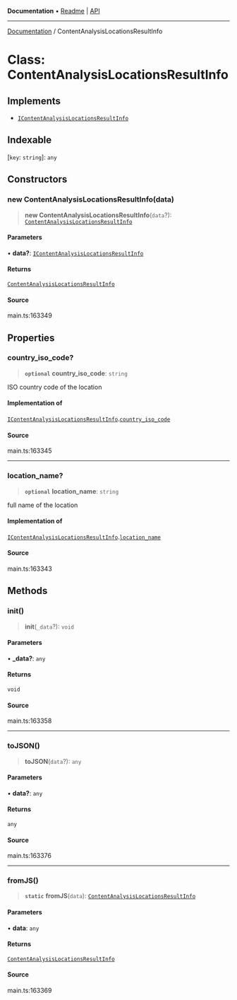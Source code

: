 **Documentation** • [Readme](../README.md) \| [API](../globals.md)

***

[Documentation](../README.md) / ContentAnalysisLocationsResultInfo

# Class: ContentAnalysisLocationsResultInfo

## Implements

- [`IContentAnalysisLocationsResultInfo`](../interfaces/IContentAnalysisLocationsResultInfo.md)

## Indexable

 \[`key`: `string`\]: `any`

## Constructors

### new ContentAnalysisLocationsResultInfo(data)

> **new ContentAnalysisLocationsResultInfo**(`data`?): [`ContentAnalysisLocationsResultInfo`](ContentAnalysisLocationsResultInfo.md)

#### Parameters

• **data?**: [`IContentAnalysisLocationsResultInfo`](../interfaces/IContentAnalysisLocationsResultInfo.md)

#### Returns

[`ContentAnalysisLocationsResultInfo`](ContentAnalysisLocationsResultInfo.md)

#### Source

main.ts:163349

## Properties

### country\_iso\_code?

> **`optional`** **country\_iso\_code**: `string`

ISO country code of the location

#### Implementation of

[`IContentAnalysisLocationsResultInfo`](../interfaces/IContentAnalysisLocationsResultInfo.md).[`country_iso_code`](../interfaces/IContentAnalysisLocationsResultInfo.md#country_iso_code)

#### Source

main.ts:163345

***

### location\_name?

> **`optional`** **location\_name**: `string`

full name of the location

#### Implementation of

[`IContentAnalysisLocationsResultInfo`](../interfaces/IContentAnalysisLocationsResultInfo.md).[`location_name`](../interfaces/IContentAnalysisLocationsResultInfo.md#location_name)

#### Source

main.ts:163343

## Methods

### init()

> **init**(`_data`?): `void`

#### Parameters

• **\_data?**: `any`

#### Returns

`void`

#### Source

main.ts:163358

***

### toJSON()

> **toJSON**(`data`?): `any`

#### Parameters

• **data?**: `any`

#### Returns

`any`

#### Source

main.ts:163376

***

### fromJS()

> **`static`** **fromJS**(`data`): [`ContentAnalysisLocationsResultInfo`](ContentAnalysisLocationsResultInfo.md)

#### Parameters

• **data**: `any`

#### Returns

[`ContentAnalysisLocationsResultInfo`](ContentAnalysisLocationsResultInfo.md)

#### Source

main.ts:163369
